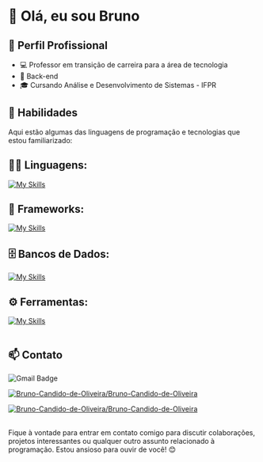 # 👋 Olá, eu sou Bruno

## 💼 Perfil Profissional

- 💻 Professor em transição de carreira para a área de tecnologia
- 🌱 Back-end
- 🎓 Cursando Análise e Desenvolvimento de Sistemas - IFPR

## 🚀 Habilidades

Aqui estão algumas das linguagens de programação e tecnologias que estou familiarizado:

## 👨‍💻 Linguagens: 
[![My Skills](https://skillicons.dev/icons?i=python,c#)](https://skillicons.dev)

## 🧰 Frameworks: 
[![My Skills](https://skillicons.dev/icons?i=django)](https://skillicons.dev)

## 🗄️ Bancos de Dados: 
[![My Skills](https://skillicons.dev/icons?i=mysql,postgres)](https://skillicons.dev)
## ⚙️ Ferramentas:
[![My Skills](https://skillicons.dev/icons?i=git,github,vscode,notion)](https://skillicons.dev)<br><br>

## 📫 Contato

![Gmail Badge](https://img.shields.io/badge/-brunocandidoliveira@gmail.com-006bed?style=flat-square&logo=Gmail&logoColor=white&link=mailto:brunocandidoliveira@gmail.com)
<!--[![Linkedin: Ellen](https://img.shields.io/badge/-ellendias-blue?style=flat-square&logo=Linkedin&logoColor=white&link=https://www.linkedin.com/in/devellenias/)](https://www.linkedin.com/in/devellendias/)
[![Twitter Follow](https://img.shields.io/twitter/follow/SeuUsuario?style=social)]({Link}) <br><br>-->

[![Bruno-Candido-de-Oliveira/Bruno-Candido-de-Oliveira](https://github-readme-stats.vercel.app/api?username=Bruno-Candido-de-Oliveira&theme=tokyonight)](https://github.com/anuraghazra/github-readme-stats)

[![Bruno-Candido-de-Oliveira/Bruno-Candido-de-Oliveira](https://github-readme-stats.vercel.app/api/top-langs/?username=Bruno-Candido-de-Oliveira&hide=html&layout=compact&theme=tokyonight)](https://github.com/anuraghazra/github-readme-stats) <br><br>

Fique à vontade para entrar em contato comigo para discutir colaborações, projetos interessantes ou qualquer outro assunto relacionado à programação. Estou ansioso para ouvir de você! 😊
